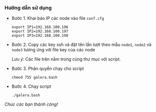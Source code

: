 ### Hướng dẫn sử dụng

- Bước 1. Khai báo IP các node vào file `conf.cfg`

    ```
    export IP1=192.168.100.196
    export IP2=192.168.100.197
    export IP3=192.168.100.198
    ```
    
- Bước 2. Copy các key ssh và đặt tên lần lượt theo mẫu `node1`, `node2` và `node3` tương ứng với file key của các node

    *Lưu ý:* Các file trên nằm trong cùng thư mục với script.

- Bước 3. Phân quyền chạy cho script
    
    ```
    chmod 755 galera.bash
    ```
- Bước 4. Chạy script

    ```
    ./galera.bash
    ```
    
*Chúc các bạn thành công!*